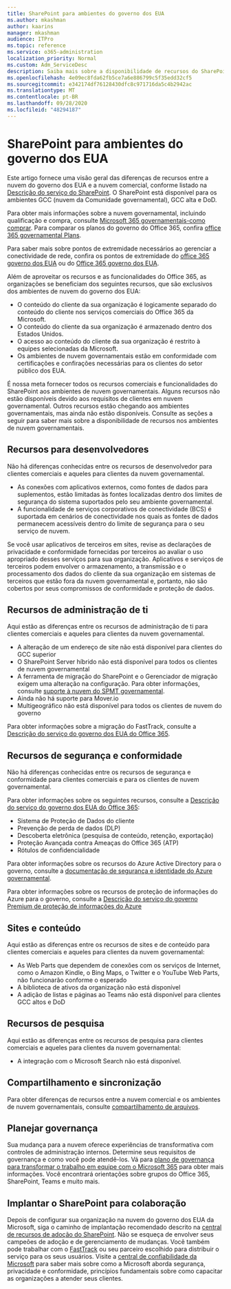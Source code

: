 ```yaml
---
title: SharePoint para ambientes do governo dos EUA
ms.author: mkashman
author: kaarins
manager: mkashman
audience: ITPro
ms.topic: reference
ms.service: o365-administration
localization_priority: Normal
ms.custom: Adm_ServiceDesc
description: Saiba mais sobre a disponibilidade de recursos do SharePoint para clientes de nuvem do governo dos EUA.
ms.openlocfilehash: 4e09ec8fda62fb5ce7a6e886799c5f35edd32cf5
ms.sourcegitcommit: e342174df76128430dfc8c971716da5c4b2942ac
ms.translationtype: MT
ms.contentlocale: pt-BR
ms.lasthandoff: 09/28/2020
ms.locfileid: "48294187"
---
```

# <a name="sharepoint-for-us-government-environments"></a>SharePoint para ambientes do governo dos EUA

Este artigo fornece uma visão geral das diferenças de recursos entre a nuvem do governo dos EUA e a nuvem comercial, conforme listado na [Descrição do serviço do SharePoint](/office365/servicedescriptions/sharepoint-online-service-description/sharepoint-online-service-description). O SharePoint está disponível para os ambientes GCC (nuvem da Comunidade governamental), GCC alta e DoD. 

Para obter mais informações sobre a nuvem governamental, incluindo qualificação e compra, consulte [Microsoft 365 governamentais-como comprar](/office365/servicedescriptions/office-365-platform-service-description/office-365-us-government/microsoft-365-government-how-to-buy). Para comparar os planos do governo do Office 365, confira [office 365 governamental Plans](https://www.microsoft.com/microsoft-365/government/compare-office-365-government-plans?rtc=1#EligibilityRequirements).

Para saber mais sobre pontos de extremidade necessários ao gerenciar a conectividade de rede, confira os pontos de extremidade do [office 365 governo dos EUA](/office365/enterprise/office-365-u-s-government-gcc-high-endpoints#sharepoint-online-and-onedrive-for-business) ou do [Office 365 governo dos EUA](/office365/enterprise/office-365-u-s-government-dod-endpoints#sharepoint-online-and-onedrive-for-business).

Além de aproveitar os recursos e as funcionalidades do Office 365, as organizações se beneficiam dos seguintes recursos, que são exclusivos dos ambientes de nuvem do governo dos EUA:

-   O conteúdo do cliente da sua organização é logicamente separado do conteúdo do cliente nos serviços comerciais do Office 365 da Microsoft.
-   O conteúdo do cliente da sua organização é armazenado dentro dos Estados Unidos.
-   O acesso ao conteúdo do cliente da sua organização é restrito à equipes selecionadas da Microsoft.
-   Os ambientes de nuvem governamentais estão em conformidade com certificações e confirações necessárias para os clientes do setor público dos EUA.

É nossa meta fornecer todos os recursos comerciais e funcionalidades do SharePoint aos ambientes de nuvem governamentais. Alguns recursos não estão disponíveis devido aos requisitos de clientes em nuvem governamental. Outros recursos estão chegando aos ambientes governamentais, mas ainda não estão disponíveis. Consulte as seções a seguir para saber mais sobre a disponibilidade de recursos nos ambientes de nuvem governamentais.

## <a name="developer-features"></a>Recursos para desenvolvedores

Não há diferenças conhecidas entre os recursos de desenvolvedor para clientes comerciais e aqueles para clientes da nuvem governamental.

- As conexões com aplicativos externos, como fontes de dados para suplementos, estão limitadas às fontes localizadas dentro dos limites de segurança do sistema suportados pelo seu ambiente governamental.
- A funcionalidade de serviços corporativos de conectividade (BCS) é suportada em cenários de conectividade nos quais as fontes de dados permanecem acessíveis dentro do limite de segurança para o seu serviço de nuvem.

Se você usar aplicativos de terceiros em sites, revise as declarações de privacidade e conformidade fornecidas por terceiros ao avaliar o uso apropriado desses serviços para sua organização. Aplicativos e serviços de terceiros podem envolver o armazenamento, a transmissão e o processamento dos dados do cliente da sua organização em sistemas de terceiros que estão fora da nuvem governamental e, portanto, não são cobertos por seus compromissos de conformidade e proteção de dados. 

## <a name="it-admin-features"></a>Recursos de administração de ti

Aqui estão as diferenças entre os recursos de administração de ti para clientes comerciais e aqueles para clientes da nuvem governamental.

- A alteração de um endereço de site não está disponível para clientes do GCC superior
- O SharePoint Server híbrido não está disponível para todos os clientes de nuvem governamental
- A ferramenta de migração do SharePoint e o Gerenciador de migração exigem uma alteração na configuração. Para obter informações, consulte [suporte à nuvem do SPMT governamental](/sharepointmigration/spmt-install-issues#government-cloud-support).
- Ainda não há suporte para Mover.io
- Multigeográfico não está disponível para todos os clientes de nuvem do governo

Para obter informações sobre a migração do FastTrack, consulte a [Descrição do serviço do governo dos EUA do Office 365](/office365/servicedescriptions/office-365-platform-service-description/office-365-us-government/office-365-us-government#data-migrations-performed-by-fasttrack).

## <a name="security-and-compliance-features"></a>Recursos de segurança e conformidade

Não há diferenças conhecidas entre os recursos de segurança e conformidade para clientes comerciais e para os clientes de nuvem governamental.

Para obter informações sobre os seguintes recursos, consulte a [Descrição do serviço do governo dos EUA do Office 365](/office365/servicedescriptions/office-365-platform-service-description/office-365-us-government/office-365-us-government#platform-features):
- Sistema de Proteção de Dados do cliente
- Prevenção de perda de dados (DLP)
- Descoberta eletrônica (pesquisa de conteúdo, retenção, exportação)
- Proteção Avançada contra Ameaças do Office 365 (ATP)
- Rótulos de confidencialidade

Para obter informações sobre os recursos do Azure Active Directory para o governo, consulte a [documentação de segurança e identidade do Azure governamental](/azure/azure-government/documentation-government-services-securityandidentity#azure-active-directory). 

Para obter informações sobre os recursos de proteção de informações do Azure para o governo, consulte a [Descrição do serviço do governo Premium de proteção de informações do Azure](/enterprise-mobility-security/solutions/ems-aip-premium-govt-service-description) 

## <a name="sites-and-content"></a>Sites e conteúdo

Aqui estão as diferenças entre os recursos de sites e de conteúdo para clientes comerciais e aqueles para clientes da nuvem governamental:

- As Web Parts que dependem de conexões com os serviços de Internet, como o Amazon Kindle, o Bing Maps, o Twitter e o YouTube Web Parts, não funcionarão conforme o esperado
- A biblioteca de ativos da organização não está disponível
- A adição de listas e páginas ao Teams não está disponível para clientes GCC altos e DoD

## <a name="search-features"></a>Recursos de pesquisa

Aqui estão as diferenças entre os recursos de pesquisa para clientes comerciais e aqueles para clientes da nuvem governamental:

- A integração com o Microsoft Search não está disponível.

## <a name="sharing-and-sync"></a>Compartilhamento e sincronização

Para obter diferenças de recursos entre a nuvem comercial e os ambientes de nuvem governamentais, consulte [compartilhamento de arquivos](/office365/servicedescriptions/office-365-platform-service-description/office-365-us-government/gcc-high-and-dod#file-sharing).

## <a name="plan-for-governance"></a>Planejar governança

Sua mudança para a nuvem oferece experiências de transformativa com controles de administração internos. Determine seus requisitos de governança e como você pode atendê-los. Vá para [plano de governança para transformar o trabalho em equipe com o Microsoft 365](https://resources.techcommunity.microsoft.com/teamwork-governance/) para obter mais informações. Você encontrará orientações sobre grupos do Office 365, SharePoint, Teams e muito mais.

## <a name="deploy-sharepoint-for-collaboration"></a>Implantar o SharePoint para colaboração

Depois de configurar sua organização na nuvem do governo dos EUA da Microsoft, siga o caminho de implantação recomendado descrito na [central de recursos de adoção do SharePoint](https://resources.techcommunity.microsoft.com/resources/SharePoint-adoption/). Não se esqueça de envolver seus campeões de adoção e de gerenciamento de mudanças.
Você também pode trabalhar com o [FastTrack](https://www.microsoft.com/fasttrack) ou seu parceiro escolhido para distribuir o serviço para os seus usuários.
Visite a [central de confiabilidade da Microsoft](https://www.microsoft.com/trust-center) para saber mais sobre como a Microsoft aborda segurança, privacidade e conformidade, princípios fundamentais sobre como capacitar as organizações a atender seus clientes.
